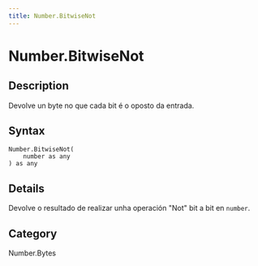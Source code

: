 ```yaml
---
title: Number.BitwiseNot
---
```


# Number.BitwiseNot


## Description

Devolve un byte no que cada bit é o oposto da entrada.


## Syntax

```powerquery
Number.BitwiseNot(
    number as any
) as any
```


## Details

Devolve o resultado de realizar unha operación "Not" bit a bit en <code>number</code>.



## Category
Number.Bytes
